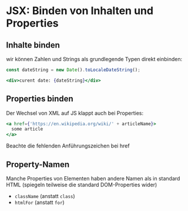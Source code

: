 # JSX: Binden von Inhalten und Properties

## Inhalte binden

wir können Zahlen und Strings als grundlegende Typen direkt einbinden:

```jsx
const dateString = new Date().toLocaleDateString();
```

```jsx
<div>curent date: {dateString}</div>
```

## Properties binden

Der Wechsel von XML auf JS klappt auch bei Properties:

```jsx
<a href={'https://en.wikipedia.org/wiki/' + articleName}>
  some article
</a>
```

Beachte die fehlenden Anführungszeichen bei href

## Property-Namen

Manche Properties von Elementen haben andere Namen als in standard HTML (spiegeln teilweise die standard DOM-Properties wider)

- `className` (anstatt `class`)
- `htmlFor` (anstatt `for`)
